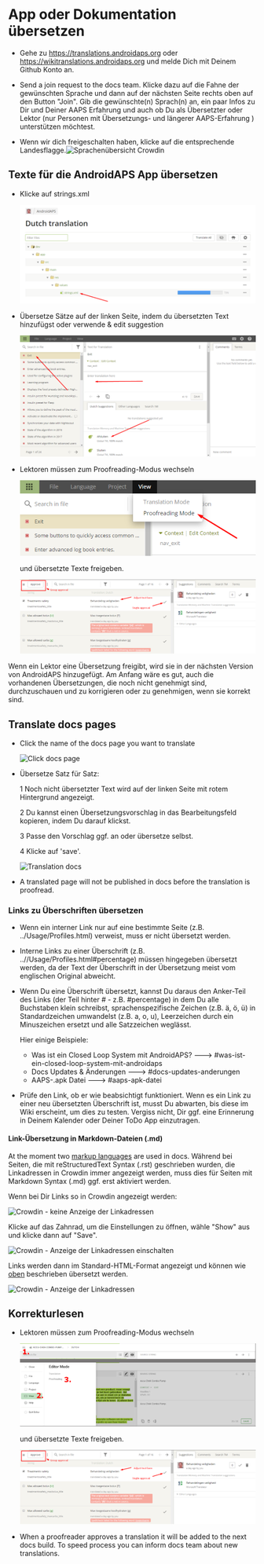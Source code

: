 # App oder Dokumentation übersetzen

* Gehe zu <https://translations.androidaps.org> oder <https://wikitranslations.androidaps.org> und melde Dich mit Deinem Github Konto an.

* Send a join request to the docs team. Klicke dazu auf die Fahne der gewünschten Sprache und dann auf der nächsten Seite rechts oben auf den Button "Join". Gib die gewünschte(n) Sprach(n) an, ein paar Infos zu Dir und Deiner AAPS Erfahrung und auch ob Du als Übersetzter oder Lektor (nur Personen mit Übersetzungs- und längerer AAPS-Erfahrung ) unterstützen möchtest.

* Wenn wir dich freigeschalten haben, klicke auf die entsprechende Landesflagge.![Sprachenübersicht Crowdin](./images/translation_flags2019.png)

## Texte für die AndroidAPS App übersetzen

* Klicke auf strings.xml
    
    ![Klicke auf strings.xml](./images/translations-click-strings.png)

* Übersetze Sätze auf der linken Seite, indem du übersetzten Text hinzufügst oder verwende & edit suggestion
    
    ![Übersetzen der App](./images/translations-translate.png)

* Lektoren müssen zum Proofreading-Modus wechseln
    
    ![Lektorenmodus App](./images/translations-proofreading-mode.png)
    
    und übersetzte Texte freigeben.
    
    ![Übersetzung freigeben](./images/translations-proofreading.png)

Wenn ein Lektor eine Übersetzung freigibt, wird sie in der nächsten Version von AndroidAPS hinzugefügt. Am Anfang wäre es gut, auch die vorhandenen Übersetzungen, die noch nicht genehmigt sind, durchzuschauen und zu korrigieren oder zu genehmigen, wenn sie korrekt sind.

## Translate docs pages

* Click the name of the docs page you want to translate
    
    ![Click docs page](./images/translation_WikiPage.png)

* Übersetze Satz für Satz:
    
    1 Noch nicht übersetzter Text wird auf der linken Seite mit rotem Hintergrund angezeigt.
    
    2 Du kannst einen Übersetzungsvorschlag in das Bearbeitungsfeld kopieren, indem Du darauf klickst.
    
    3 Passe den Vorschlag ggf. an oder übersetze selbst.
    
    4 Klicke auf 'save'.
    
    ![Translation docs](./images/translation_WikiTranslate.png)

* A translated page will not be published in docs before the translation is proofread.

### Links zu Überschriften übersetzen

* Wenn ein interner Link nur auf eine bestimmte Seite (z.B. ../Usage/Profiles.html) verweist, muss er nicht übersetzt werden.
* Interne Links zu einer Überschrift (z.B. ..//Usage/Profiles.html#percentage) müssen hingegeben übersetzt werden, da der Text der Überschrift in der Übersetzung meist vom englischen Original abweicht.
* Wenn Du eine Überschrift übersetzt, kannst Du daraus den Anker-Teil des Links (der Teil hinter # - z.B. #percentage) in dem Du alle Buchstaben klein schreibst, sprachenspezifische Zeichen (z.B. ä, ö, ü) in Standardzeichen umwandelst (z.B. a, o, u), Leerzeichen durch ein Minuszeichen ersetzt und alle Satzzeichen weglässt.
    
    Hier einige Beispiele:
    
    * Was ist ein Closed Loop System mit AndroidAPS? \---> #was-ist-ein-closed-loop-system-mit-androidaps
    * Docs Updates & Änderungen \---> #docs-updates-anderungen
    * AAPS-.apk Datei \---> #aaps-apk-datei

* Prüfe den Link, ob er wie beabsichtigt funktioniert. Wenn es ein Link zu einer neu übersetzten Überschrift ist, musst Du abwarten, bis diese im Wiki erscheint, um dies zu testen. Vergiss nicht, Dir ggf. eine Erinnerung in Deinem Kalender oder Deiner ToDo App einzutragen.

#### Link-Übersetzung in Markdown-Dateien (.md)

At the moment two [markup languages](./make-a-PR#code-syntax) are used in docs. Während bei Seiten, die mit reStructuredText Syntax (.rst) geschrieben wurden, die Linkadressen in Crowdin immer angezeigt werden, muss dies für Seiten mit Markdown Syntax (.md) ggf. erst aktiviert werden.

Wenn bei Dir Links so in Crowdin angezeigt werden:

![Crowdin - keine Anzeige der Linkadressen](./images/CrowdinShowURL1.png)

Klicke auf das Zahnrad, um die Einstellungen zu öffnen, wähle "Show" aus und klicke dann auf "Save".

![Crowdin - Anzeige der Linkadressen einschalten](./images/CrowdinShowURL2.png)

Links werden dann im Standard-HTML-Format angezeigt und können wie [oben](./translations#translate-headline-links) beschrieben übersetzt werden.

![Crowdin - Anzeige der Linkadressen](./images/CrowdinShowURL3.png)

## Korrekturlesen

* Lektoren müssen zum Proofreading-Modus wechseln
    
    ![Proofreading mode docs](./images/translation_WikiProofreading.png)
    
    und übersetzte Texte freigeben.
    
    ![Übersetzung freigeben](./images/translations-proofreading.png)

* When a proofreader approves a translation it will be added to the next docs build. To speed process you can inform docs team about new translations.